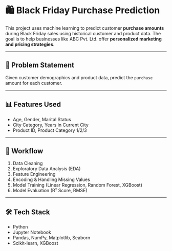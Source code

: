 # 🛍️ Black Friday Purchase Prediction

This project uses machine learning to predict customer **purchase amounts** during Black Friday sales using historical customer and product data. The goal is to help businesses like ABC Pvt. Ltd. offer **personalized marketing and pricing strategies**.

---

## 📌 Problem Statement

Given customer demographics and product data, predict the `purchase` amount for each customer.

---

## 📊 Features Used

- Age, Gender, Marital Status  
- City Category, Years in Current City  
- Product ID, Product Category 1/2/3

---

## 🧠 Workflow

1. Data Cleaning  
2. Exploratory Data Analysis (EDA)  
3. Feature Engineering  
4. Encoding & Handling Missing Values  
5. Model Training (Linear Regression, Random Forest, XGBoost)  
6. Model Evaluation (R² Score, RMSE)

---

## 🛠️ Tech Stack

- Python  
- Jupyter Notebook  
- Pandas, NumPy, Matplotlib, Seaborn  
- Scikit-learn, XGBoost


